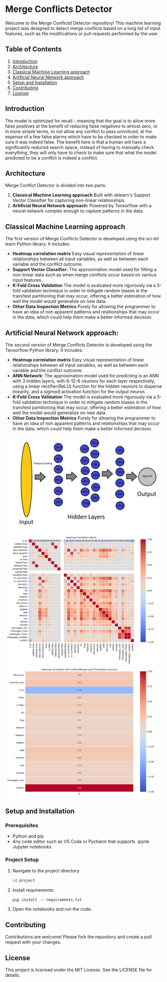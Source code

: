 # Merge Conflicts Detector

Welcome to the Merge Conflictd Detector repository! This machine learning project was designed to detect merge conflicts based on a long list of input features, such as file modifications or pull requests performed by the user.

## Table of Contents
1. [Introduction](#introduction)
2. [Architecture](#architecture)
3. [Classical Machine Learning approach](#classical-machine-learning-approach)
4. [Artificial Neural Network approach](#artificial-neural-network-approach)
5. [Setup and Installation](#setup-and-installation)
6. [Contributing](#contributing)
7. [License](#license)

## Introduction
The model is optimized for recall - meaning that the goal is to allow more false positives at the benefit of reducing false negatives to almost zero, or in more simple terms, to not allow any conflict to pass unnoticed, at the expense of a few false alarms which have to be checked in order to make sure it was indeed false. The benefit here is that a human will have a significantly reduced search space, instead of having to manually check everything, they will only have to check to make sure that what the model predicted to be a conflict is indeed a conflict.

## Architecture
Merge Conflict Detector is divided into two parts:
1. **Classical Machine Learning approach** Built with sklearn's Support Vector Classifier for capturing non-linear relationships.
2. **Artificial Neural Network approach:** Powered by Tensorflow with a neural network complex enough to capture patterns in the data.

## Classical Machine Learning approach
The first version of Merge Conflicts Detector is developed using the sci-kit learn Python library. It includes:
- **Heatmap correlation matrix** Easy visual representation of linear relationships between all input variables, as well as between each variable and the conflict outcome.
- **Support Vector Classifier:** The approximation model used for fitting a non-linear data such as when merge conflicts occur based on various input features.
- **K-Fold Cross Validation** The model is evaluated more rigurously via a 5-fold validation technique in order to mitigate random biases in the train/test partitioning that may occur, offering a better estimation of how well the model would generalize on new data.
- **Other Data Inspection Metrics** Purely for allowing the programmer to have an idea of non apparent patterns and relationships that may occur in the data, which could help them make a better informed decision.


## Artificial Neural Network approach:
The second version of Merge Conflicts Detector is developed using the Tensorflow Python library. It includes:
- **Heatmap correlation matrix** Easy visual representation of linear relationships between all input variables, as well as between each variable and the conflict outcome.
- **ANN Network:** The approximation model used for predicting is an ANN with 3 hidden layers, with 6-12-6 neurons for each layer respectively, using a linear rectifier(ReLU) function for the hidden neurons to disperse linearity, and a sigmoid activation function for the output neuron.
- **K-Fold Cross Validation** The model is evaluated more rigurously via a 5-fold validation technique in order to mitigate random biases in the train/test partitioning that may occur, offering a better estimation of how well the model would generalize on new data.
- **Other Data Inspection Metrics** Purely for allowing the programmer to have an idea of non apparent patterns and relationships that may occur in the data, which could help them make a better informed decision.

![Neural Network's Architecture](images/img_neuralnet.png)
![Correlation Matrix](images/img_corrmatrix_all.png)
![Correlation Matrix with conflict](images/img_corrmatrix.png)

## Setup and Installation

### Prerequisites
- Python and pip
- Any code editor such as VS Code or Pycharm that supports .ipynb Jupyter notebooks

### Project Setup
1. Navigate to the project directory:
    ```sh
    cd project
    ```
2. Install requirements:
    ```sh
    pip install -r requirements.txt
    ```
3. Open the notebooks and run the code.

## Contributing
Contributions are welcome! Please fork the repository and create a pull request with your changes.

## License
This project is licensed under the MIT License. See the LICENSE file for details.

